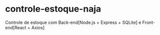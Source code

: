 # controle-estoque-naja
Controle de estoque com Back-end[Node.js + Express + SQLite] e Front-end[React + Axios]
